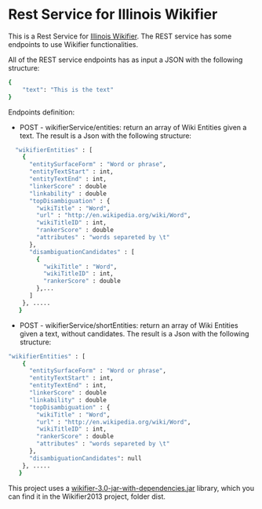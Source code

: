 # Rest Service for Illinois Wikifier
This is a Rest Service for [Illinois Wikifier](https://cogcomp.cs.illinois.edu/page/software_view/Wikifier). The REST service has some endpoints to use Wikifier functionalities.

All of the REST service endpoints has as input a JSON with the following structure:
```sh
{
	"text": "This is the text"
}
```

Endpoints definition:
- POST - wikifierService/entities: return an array of Wiki Entities given a text. The result is a Json with the following structure:
```sh
  "wikifierEntities" : [
    {
      "entitySurfaceForm" : "Word or phrase",
      "entityTextStart" : int,
      "entityTextEnd" : int,
      "linkerScore" : double
      "linkability" : double
      "topDisambiguation" : {
        "wikiTitle" : "Word",
        "url" : "http://en.wikipedia.org/wiki/Word",
        "wikiTitleID" : int,
        "rankerScore" : double
        "attributes" : "words separeted by \t"
      },
      "disambiguationCandidates" : [
        {
          "wikiTitle" : "Word",
          "wikiTitleID" : int,
          "rankerScore" : double
        },...
      ]
    }, .....
   }
```

- POST - wikifierService/shortEntities: return an array of Wiki Entities given a text, without candidates. The result is a Json with the following structure:
```sh
"wikifierEntities" : [
    {
      "entitySurfaceForm" : "Word or phrase",
      "entityTextStart" : int,
      "entityTextEnd" : int,
      "linkerScore" : double
      "linkability" : double
      "topDisambiguation" : {
        "wikiTitle" : "Word",
        "url" : "http://en.wikipedia.org/wiki/Word",
        "wikiTitleID" : int,
        "rankerScore" : double
        "attributes" : "words separeted by \t"
      },
      "disambiguationCandidates": null
    }, .....
   }
```

This project uses a [wikifier-3.0-jar-with-dependencies.jar](https://cogcomp.cs.illinois.edu/page/download_view/Wikifier) library, which you can find it in the Wikifier2013 project, folder dist.
